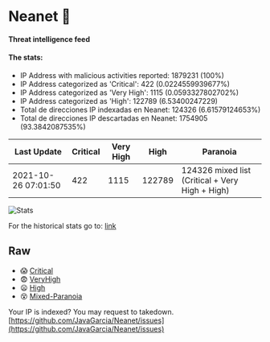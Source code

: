 # Neanet :hocho:
#### Threat intelligence feed
#### The stats:

- IP Address with malicious activities reported: 1879231 (100%)
- IP Address categorized as 'Critical':  422 (0.0224559939677%)
- IP Address categorized as 'Very High':  1115 (0.0593327802702%)
- IP Address categorized as 'High':  122789 (6.53400247229)
- Total de direcciones IP indexadas en Neanet:  124326 (6.61579124653%)
- Total de direcciones IP descartadas en Neanet:  1754905 (93.3842087535%)

| Last Update | Critical | Very High | High | Paranoia |
| --- | --- | --- | --- | --- |
| 2021-10-26 07:01:50 | 422 | 1115 | 122789 | 124326 mixed list (Critical + Very High + High)|

![Stats](https://docs.google.com/spreadsheets/d/e/2PACX-1vSnaNMIXVabIpDJjufMlzH7poXnshF3mgd8Is1g9ytUEzVsP5my4Trn8f-xkoLLQ38xpL3HtmUexLo6/pubchart?oid=501124687&format=image)

For the historical stats go to: [link](/stats.csv)
## Raw
- :scream: [Critical](https://raw.githubusercontent.com/JavaGarcia/Neanet/master/blacklists/neanet_critical.txt)
- :fearful: [VeryHigh](https://raw.githubusercontent.com/JavaGarcia/Neanet/master/blacklists/neanet_veryHigh.txtt)
- :frowning: [High](https://raw.githubusercontent.com/JavaGarcia/Neanet/master/blacklists/neanet_high.txt)
- :dizzy_face: [Mixed-Paranoia](https://raw.githubusercontent.com/JavaGarcia/Neanet/master/blacklists/neanet_all.txt)


Your IP is indexed? You may request to takedown. [https://github.com/JavaGarcia/Neanet/issues](https://github.com/JavaGarcia/Neanet/issues)



























































































































































































































































































































































































































































































































































































































































































































































































































































































































































































































































































































































































































































































































































































































































































































































































































































































































































































































































































































































































































































































































































































































































































































































































































































































































































































































































































































































































































































































































































































































































































































































































































































































































































































































































































































































































































































































































































































































































































































































































































































































































































































































































































































































































































































































































































































































































































































































































































































































































































































































































































































































































































































































































































































































































































































































































































































































































































































































































































































































































































































































































































































































































































































































































































































































































































































































































































































































































































































































































































































































































































































































































































































































































































































































































































































































































































































































































































































































































































































































































































































































































































































































































































































































































































































































































































































































































































































































































































































































































































































































































































































































































































































































































































































































































































































































































































































































































































































































































































